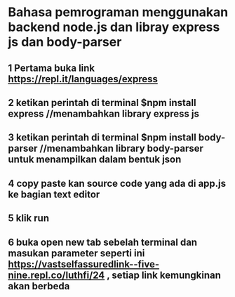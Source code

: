 # Bahasa pemrograman menggunakan backend node.js dan libray express js dan body-parser

## 1 Pertama buka link https://repl.it/languages/express
## 2 ketikan perintah di terminal $npm install express //menambahkan library express js
## 3 ketikan perintah di terminal $npm install body-parser //menambahkan library body-parser untuk menampilkan dalam bentuk json
## 4 copy paste kan source code yang ada di app.js ke bagian text editor
## 5 klik run 
## 6 buka open new tab sebelah terminal dan masukan parameter seperti ini https://vastselfassuredlink--five-nine.repl.co/luthfi/24 , setiap link kemungkinan akan berbeda
